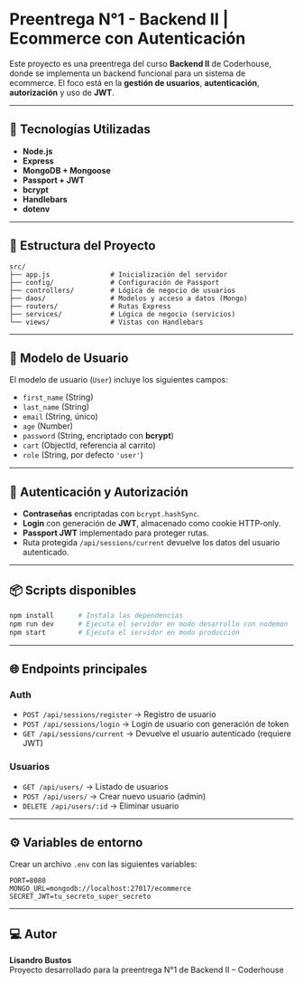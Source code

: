 # Preentrega N°1 - Backend II | Ecommerce con Autenticación

Este proyecto es una preentrega del curso **Backend II** de Coderhouse, donde se implementa un backend funcional para un sistema de ecommerce. El foco está en la **gestión de usuarios**, **autenticación**, **autorización** y uso de **JWT**.

---

## 🚀 Tecnologías Utilizadas

- **Node.js**
- **Express**
- **MongoDB + Mongoose**
- **Passport + JWT**
- **bcrypt**
- **Handlebars**
- **dotenv**

---

## 📁 Estructura del Proyecto

```
src/
├── app.js               # Inicialización del servidor
├── config/              # Configuración de Passport
├── controllers/         # Lógica de negocio de usuarios
├── daos/                # Modelos y acceso a datos (Mongo)
├── routers/             # Rutas Express
├── services/            # Lógica de negocio (servicios)
└── views/               # Vistas con Handlebars
```

---

## 👤 Modelo de Usuario

El modelo de usuario (`User`) incluye los siguientes campos:

- `first_name` (String)
- `last_name` (String)
- `email` (String, único)
- `age` (Number)
- `password` (String, encriptado con **bcrypt**)
- `cart` (ObjectId, referencia al carrito)
- `role` (String, por defecto `'user'`)

---

## 🔐 Autenticación y Autorización

- **Contraseñas** encriptadas con `bcrypt.hashSync`.
- **Login** con generación de **JWT**, almacenado como cookie HTTP-only.
- **Passport JWT** implementado para proteger rutas.
- Ruta protegida `/api/sessions/current` devuelve los datos del usuario autenticado.

---

## 📦 Scripts disponibles

```bash
npm install      # Instala las dependencias
npm run dev      # Ejecuta el servidor en modo desarrollo con nodemon
npm start        # Ejecuta el servidor en modo producción
```

---

## 🌐 Endpoints principales

### Auth

- `POST /api/sessions/register` → Registro de usuario
- `POST /api/sessions/login` → Login de usuario con generación de token
- `GET /api/sessions/current` → Devuelve el usuario autenticado (requiere JWT)

### Usuarios

- `GET /api/users/` → Listado de usuarios
- `POST /api/users/` → Crear nuevo usuario (admin)
- `DELETE /api/users/:id` → Eliminar usuario

---

## ⚙️ Variables de entorno

Crear un archivo `.env` con las siguientes variables:

```env
PORT=8080
MONGO_URL=mongodb://localhost:27017/ecommerce
SECRET_JWT=tu_secreto_super_secreto
```

---

## 💻 Autor

**Lisandro Bustos**  
Proyecto desarrollado para la preentrega N°1 de Backend II – Coderhouse
